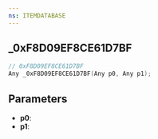 ```yaml
---
ns: ITEMDATABASE
---
```

## _0xF8D09EF8CE61D7BF

```c
// 0xF8D09EF8CE61D7BF
Any _0xF8D09EF8CE61D7BF(Any p0, Any p1);
```

## Parameters
* **p0**:
* **p1**:

